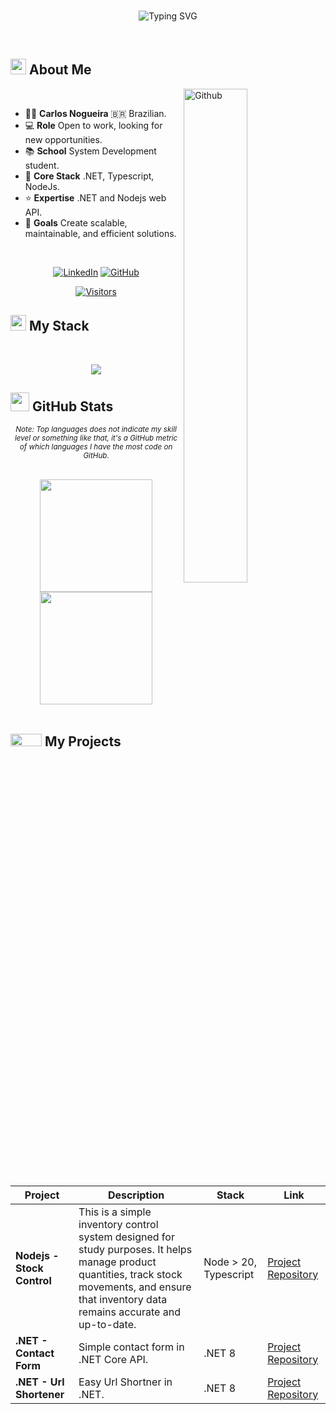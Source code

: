 
</br>

<!--Message-->
<p align="center">
  <img src="https://readme-typing-svg.herokuapp.com?type=wave&color=FFFFFF&center=true&vCenter=true&pause=1000&width=380&lines=Backend+Developer" alt="Typing SVG" />
</p>

<br>

<!--About me-->
## <img src="https://media2.giphy.com/media/iIGT8Y1rOYhBpdHh1C/giphy.gif" width="25"> About Me
<img width="45%" align="right" alt="Github" src="https://raw.githubusercontent.com/onimur/.github/master/.resources/git-header.svg" />

<br>

- 🙋‍♂️ **Carlos Nogueira**  🇧🇷 Brazilian.
- 💻 **Role** Open to work, looking for new opportunities.
- 📚 **School** System Development student.
- 💪 **Core Stack** .NET, Typescript, NodeJs.
- ⭐ **Expertise** .NET and Nodejs web API.
- 💭 **Goals** Create scalable, maintainable, and efficient solutions.

<br>

<p align="center">
  <a href="https://www.linkedin.com/in/carlos-s-nogueira/" target="_blank"><img alt="LinkedIn" src="https://img.shields.io/badge/LinkedIn-Connect-0A66C2?style=for-the-badge&logo=linkedin&logoColor=white"/></a>
  <a href="https://github.com/Carlossnogueira" target="_blank"><img alt="GitHub" src="https://img.shields.io/badge/GitHub-Follow-212121?style=for-the-badge&logo=github&logoColor=FFFFF"/></a>
 
</p>

<p align="center">
 <a href="https://visitor-badge.laobi.icu/badge?page_id=Carlossnogueira.Carlossnogueira" target="_blank"><img alt="Visitors" src="https://visitor-badge.laobi.icu/badge?page_id=Carlossnogueira.Carlossnogueira&color=00D4FF"/></a>
</p>



<!--My Skills-->

## <img src="https://media2.giphy.com/media/QssGEmpkyEOhBCb7e1/giphy.gif" width="25"> My Stack

<br>

<p align="center">
  <a href="https://skillicons.dev">
    <img src="https://skillicons.dev/icons?i=cs,dotnet,typescript,nodejs,postgres,docker"/>
  </a>

</p>

<!--My Stats-->
## <img src="https://media.giphy.com/media/iY8CRBdQXODJSCERIr/giphy.gif" width="30px"> GitHub Stats

<p align="center">
  <sub><i>Note: Top languages does not indicate my skill level or something like that, it's a GitHub metric of which languages I have the most code on GitHub.</i></sub>
</p>


<br>

<div align="center">
  <a href="https://github.com/Carlossnogueira">
    <img height=180 src="https://github-readme-stats.vercel.app/api?username=Carlossnogueira&show_icons=true&theme=shadow_red&count_private=true&include_all_commits=true" />
  </a>
  <a href="https://github.com/Carlossnogueira">
    <img height=180 src="https://github-readme-stats.vercel.app/api/top-langs/?username=Carlossnogueira&langs_count=12&layout=compact&theme=shadow_red" />
  </a>
</div>

</br>

<!--Projects-->

## <img src='https://github.com/shahriarshafin/shahriarshafin/blob/development/Assets/git.gif?raw=true' width="50 px" height="20 px"> My Projects

| Project                  | Description                                                                 | Stack                                  | Link                                                                 |
|--------------------------|-----------------------------------------------------------------------------|----------------------------------------|----------------------------------------------------------------------|
| **Nodejs - Stock Control**          | This is a simple inventory control system designed for study purposes. It helps manage product quantities, track stock movements, and ensure that inventory data remains accurate and up-to-date. | Node > 20, Typescript         | [Project Repository](https://github.com/Carlossnogueira/Stock-Control-Nodejs) |
| **.NET - Contact Form**          | Simple contact form in .NET Core API. | .NET 8         | [Project Repository](https://github.com/Carlossnogueira/Contact-Form-.NET) |
| **.NET - Url Shortener**          | Easy Url Shortner in .NET. | .NET 8         | [Project Repository](https://github.com/Carlossnogueira/URL-Shortener) |



</div>

